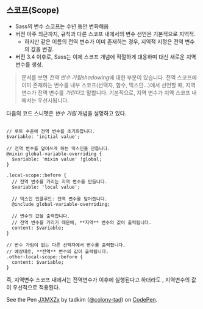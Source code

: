 

## 스코프(Scope)


- Sass의 변수 스코프는 수년 동안 변화해옴
- 버전 아주 최근까지, 규칙과 다른 스코프 내에서의 변수 선언은 기본적으로 지역적.
    - 하지만 같은 이름의 전역 변수가 이미 존재하는 경우, 지역적 지정은 전역 변수의 값을 변경.
- 버전 3.4 이후로, Sass는 이제 스코프 개념에 적절하게 대응하며 대신 새로운 지역 변수를 생성.

>문서를 보면 *전역 변수 가림shadowing*에 대한 부분이 있습니다. 전역 스코프에 이미 존재하는 변수를 내부 스코프(선택자, 함수, 믹스인…)에서 선언할 때, 지역 변수가 전역 변수를 *가린다*고 말합니다. 기본적으로, 지역 변수가 지역 스코프 내에서는 우선시됩니다.

다음의 코드 스니펫은 *변수 가림* 개념을 설명하고 있다.

<pre class="highlight"><code class="css">
// 루트 수준에 전역 변수를 초기화합니다.
$variable: 'initial value';

// 전역 변수를 덮어쓰게 하는 믹스인을 만듭니다.
@mixin global-variable-overriding {
  $variable: 'mixin value' !global;
}

.local-scope::before {
  // 전역 변수를 가리는 지역 변수를 만듭니다.
  $variable: 'local value';

  // 믹스인 인클루드: 전역 변수를 덮어씁니다.
  @include global-variable-overriding;

  // 변수의 값을 출력합니다.
  // 전역 변수를 가리기 때문에, **지역** 변수의 값이 출력됩니다.
  content: $variable;
}

// 변수 가림이 없는 다른 선택자에서 변수를 출력합니다.
// 예상대로, **전역** 변수의 값이 출력됩니다.
.other-local-scope::before {
  content: $variable;
}
</code></pre>


즉, 지역변수 스코프 내에서는 전역변수가 이후에 실행된다고 하더라도 , 지역변수의 값이 우선적으로 적용된다.

<p data-height="421" data-theme-id="0" data-slug-hash="JXMXZx" data-default-tab="css" data-user="colony-tad" class="codepen">See the Pen <a href="http://codepen.io/colony-tad/pen/JXMXZx/">JXMXZx</a> by tadkim (<a href="http://codepen.io/colony-tad">@colony-tad</a>) on <a href="http://codepen.io">CodePen</a>.</p>
<script async src="//assets.codepen.io/assets/embed/ei.js"></script>

